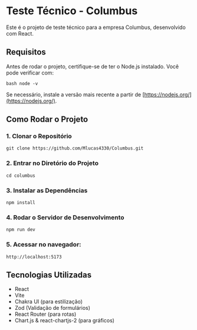 # Teste Técnico - Columbus

Este é o projeto de teste técnico para a empresa Columbus, desenvolvido com React.

## Requisitos

Antes de rodar o projeto, certifique-se de ter o Node.js instalado. Você pode verificar com:

```bash node -v```

Se necessário, instale a versão mais recente a partir de [https://nodejs.org/](https://nodejs.org/).

## Como Rodar o Projeto

### 1. Clonar o Repositório

```git clone https://github.com/Mlucas4330/Columbus.git```

### 2. Entrar no Diretório do Projeto

```cd columbus```

### 3. Instalar as Dependências

```npm install```

### 4. Rodar o Servidor de Desenvolvimento

```npm run dev```

### 5. Acessar no navegador:

```http://localhost:5173```

## Tecnologias Utilizadas

- React
- Vite
- Chakra UI (para estilização)
- Zod (Validação de formulários)
- React Router (para rotas)
- Chart.js & react-chartjs-2 (para gráficos)